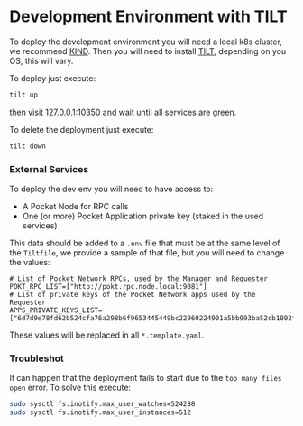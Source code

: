 # Development Environment with TILT

To deploy the development environment you will need a local k8s cluster, we recommend [KIND](https://kind.sigs.k8s.io/).
Then you will need to install [TILT](https://docs.tilt.dev/), depending on you OS, this will vary.

To deploy just execute:

```bash
tilt up
```

then visit [127.0.0.1:10350](127.0.0.1:10350) and wait until all services are green.

To delete the deployment just execute:

```bash
tilt down
```

### External Services

To deploy the dev env you will need to have access to:
- A Pocket Node for RPC calls
- One (or more) Pocket Application private key (staked in the used services)

This data should be added to a `.env` file that must be at the same level of the `Tiltfile`, we provide a sample of that file, but you will need to change the values:
```dotenv
# List of Pocket Network RPCs, used by the Manager and Requester
POKT_RPC_LIST=["http://pokt.rpc.node.local:9081"]
# List of private keys of the Pocket Network apps used by the Requester
APPS_PRIVATE_KEYS_LIST=["6d7d9e78fd62b524cfa76a298b6f9653445449bc22960224901a5bb993ba52cb1802f4116b9d3798e2766a2452fbeb4d280fa99e77e61193df146ca4d88b38af"]
```

These values will be replaced in all `*.template.yaml`. 

### Troubleshot

It can happen that the deployment fails to start due to the `too many files open` error. To solve this execute:

```bash
sudo sysctl fs.inotify.max_user_watches=524288
sudo sysctl fs.inotify.max_user_instances=512
```